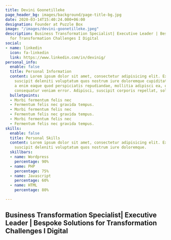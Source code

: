 ```yaml
---
title: Devini Goonetilleke
page_header_bg: images/background/page-title-bg.jpg
date: 2020-03-14T15:40:24.000+06:00
designation: Founder at Puzzle Box
image: "/images/devini-goonetilleke.jpeg"
description: Business Transformation Specialist| Executive Leader | Bespoke Solutions
  for Transformation Challenges I Digital
social:
- name: linkedin
  icon: fa-linkedin
  link: https://www.linkedin.com/in/devinig/
personal_info:
  enable: false
  title: Personal Information
  content: Lorem ipsum dolor sit amet, consectetur adipisicing elit. Excepturi explicabo
    suscipit deleniti voluptatum quos nostrum iure doloremque cupiditate voluptatem
    a enim eaque quod perspiciatis repudiandae, mollitia adipisci ea, quidem eveniet
    consequatur veniam error. Adipisci, suscipit corporis repellat, soluta vitae deserunt.
  bulletpoints:
  - Morbi fermentum felis nec
  - Fermentum felis nec gravida tempus.
  - Morbi fermentum felis nec
  - Fermentum felis nec gravida tempus.
  - Morbi fermentum felis nec
  - Fermentum felis nec gravida tempus.
skills:
  enable: false
  title: Personal Skills
  content: Lorem ipsum dolor sit amet, consectetur adipisicing elit. Excepturi explicabo
    suscipit deleniti voluptatum quos nostrum iure doloremque.
  skillbars:
  - name: Wordpress
    percentage: 90%
  - name: PHP
    percentage: 75%
  - name: Javascript
    percentage: 60%
  - name: HTML
    percentage: 80%

---
```

## Business Transformation Specialist| Executive Leader | Bespoke Solutions for Transformation Challenges I Digital